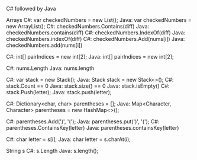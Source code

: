C# followed by Java

Arrays
C#:     var checkedNumbers = new List<int>();
Java:   var checkedNumbers = new ArrayList<Integer>();
C#:     checkedNumbers.Contains(diff)
Java:   checkedNumbers.contains(diff)
C#:     checkedNumbers.IndexOf(diff)
Java:   checkedNumbers.indexOf(diff)
C#:     checkedNumbers.Add(nums[i])
Java:   checkedNumbers.add(nums[i])

C#:     int[] pairIndices = new int[2];
Java:   int[] pairIndices = new int[2];

C#:     nums.Length
Java:   nums.length

C#:     var stack = new Stack<char>();
Java:   Stack<Character> stack = new Stack<>();
C#:     stack.Count == 0
Java:   stack.size() == 0
Java:   stack.isEmpty()
C#:     stack.Push(letter);
Java:   stack.push(letter);

C#:     Dictionary<char, char> parentheses = [];
Java:   Map<Character, Character> parentheses = new HashMap<>();

C#:     parentheses.Add(')', '(');
Java:   parentheses.put(')', '(');
C#:     parentheses.ContainsKey(letter)
Java:   parentheses.containsKey(letter)

C#:     char letter = s[i]; 
Java:   char letter = s.charAt(i);

String s
C#:     s.Length
Java:   s.length();

